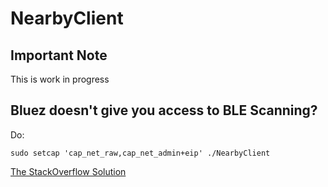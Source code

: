# NearbyClient

## Important Note

This is work in progress

## Bluez doesn't give you access to BLE Scanning?

Do:
```
sudo setcap 'cap_net_raw,cap_net_admin+eip' ./NearbyClient
```

[The StackOverflow Solution](https://stackoverflow.com/a/50652858)
